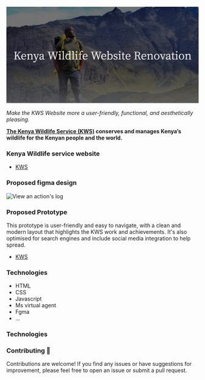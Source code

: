![View an action's log](./img/Kenya_Wildlife_Website_Renovation.png)

<!-- Project Description -->
_Make the KWS Website more a user-friendly, functional, and aesthetically pleasing._

<!-- Kenya Wildlife Service -->
**[The Kenya Wildlife Service (KWS)](https://www.kws.go.ke/about-us/about-us) conserves and manages Kenya’s wildlife for the Kenyan people and the world.**

### Kenya Wildlife service website 
- [KWS](https://www.kws.go.ke/)

<!-- Kenya Wildlife Service New website Dseign -->
### Proposed figma design

![View an action's log](./img/bg-project.png)

### Proposed Prototype 
This prototype is user-friendly and easy to navigate, with a clean and modern layout that highlights the KWS work and achievements. It's also optimised for search engines and include social media integration to help spread.

- [KWS](https://ashuza11.github.io/KWS-Website-renovation/)


### Technologies 
 - HTML 
 - CSS 
 - Javascript 
 - Ms virtual agent 
 - Fgma 
 - ...

### Technologies 

### Contributing 🤝
Contributions are welcome! If you find any issues or have suggestions for improvement, please feel free to open an issue or submit a pull request.

<!-- Table of Contents (Optional) -->


<!-- How to Install and Run the Project -->

<!-- How to Use the Project -->

<!-- Include Credits -->

<!-- Add a License -->

<!-- Badges -->